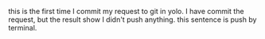 this is the first time I commit my request to git in yolo.
I have commit the request, but the result show I didn't push anything.
this sentence is push by terminal.